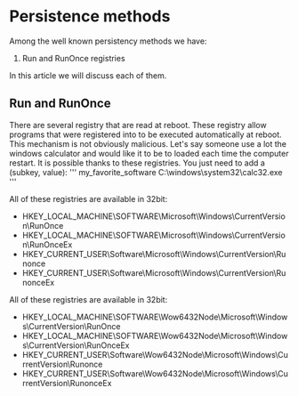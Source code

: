 # Persistence methods

Among the well known persistency methods we have:
1. Run and RunOnce registries

In this article we will discuss each of them.

## Run and RunOnce

There are several registry that are read at reboot. These registry allow programs that were registered into to be executed automatically at reboot. This mechanism is not obviously malicious. Let's say someone use a lot the windows calculator and would like it to be to loaded each time the computer restart. It is possible thanks to these registries. You just need to add a (subkey, value):
'''
my_favorite_software C:\windows\system32\calc32.exe
'''

All of these registries are available in 32bit:
* HKEY_LOCAL_MACHINE\SOFTWARE\Microsoft\Windows\CurrentVersion\RunOnce
* HKEY_LOCAL_MACHINE\SOFTWARE\Microsoft\Windows\CurrentVersion\RunOnceEx
* HKEY_CURRENT_USER\Software\Microsoft\Windows\CurrentVersion\Runonce
* HKEY_CURRENT_USER\Software\Microsoft\Windows\CurrentVersion\RunonceEx

All of these registries are available in 32bit:
* HKEY_LOCAL_MACHINE\SOFTWARE\Wow6432Node\Microsoft\Windows\CurrentVersion\RunOnce
* HKEY_LOCAL_MACHINE\SOFTWARE\Wow6432Node\Microsoft\Windows\CurrentVersion\RunOnceEx
* HKEY_CURRENT_USER\Software\Wow6432Node\Microsoft\Windows\CurrentVersion\Runonce
* HKEY_CURRENT_USER\Software\Wow6432Node\Microsoft\Windows\CurrentVersion\RunonceEx
